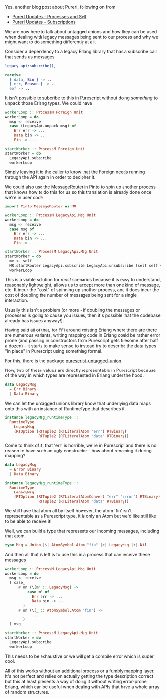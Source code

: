 Yes, another blog post about Purerl, following on from

- [Purerl Updates - Processes and Self](/entries/purerl-updates---processes-and-self.html)
- [Purerl Updates - Subscriptions](/entries/purerl-updates---subscriptions.html)

We are now here to talk about untagged unions and how they can be used when dealing with legacy messages being sent to our process and why we might want to do something differently at all.

Consider a dependency to a legacy Erlang library that has a subscribe call that sends us messages


```erlang
legacy_api:subscribe(),

receive 
  { data, Bin } -> ..
  { err, Reason } -> ..
  eof -> ..

```

It isn't possible to subcribe to this in Purescript without doing *something* to unpack those Erlang types. We could have

```haskell
workerLoop :: ProcessM Foreign Unit
workerLoop = do
  msg <- receive
  case (LegacyApi.unpack msg) of 
    Err err -> ...
    Data bin -> ...
    Fin -> ...

startWorker :: ProcessM Foreign Unit
startWorker = do
  LegacyApi.subscribe
  workerLoop

```

Simply leaving it to the caller to know that the Foreign needs running through the API again in order to decipher it.

We could also use the MessageRouter in Pinto to spin up another process that knows how to do this for us so this translation is already done once we're in user code

```haskell
import Pinto.MessageRouter as MR

workerLoop :: ProcessM LegacyApi.Msg Unit
workerLoop = do
  msg <- receive
  case msg of 
    Err err -> ...
    Data bin -> ...
    Fin -> ...

startWorker :: ProcessM LegacyApi.Msg Unit
startWorker = do
  me <- self
  MR.startRouter LegacyApi.subscribe LegacyApi.unsubscribe (self self <<< LegacyApi.unpack)
  workerLoop
```

This is a viable solution for *most* scenarios because it is easy to understand, reasonably lightweight, allows us to accept more than one kind of message, etc. It incur the "cost" of spinning up another process, and it does incur the cost of doubling the number of messages being sent for a single interaction.

Usually this isn't a problem (or more - if doubling the messages or processes is going to cause you issues, then it's possible that the codebase already has issues anyway!). 

Having said all of that, for FFI around existing Erlang where there are there are numerous variants, writing mapping code in Erlang could be rather error prone (and passing in constructors from Purescript gets tiresome after half a dozen) - it starts to make sense to instead try to describe the data types "in place" in Purescript using something formal.

For this, there is the package [purescript-untagged-union](https://github.com/id3as/purescript-erl-untagged-union).

Now, two of these values are directly representable in Purescript because of the way in which types are represented in Erlang under the hood.

```haskell
data LegacyMsg 
  = Err Binary
  | Data Binary
```

We can let the untagged unions library know that underlying data maps onto this with an instance of RuntimeType that describes it


```haskell
instance legacyMsg_runtimeType ::
  RuntimeType
    LegacyMsg
    (RTOption (RTTuple2 (RTLiteralAtom "err") RTBinary)
               RTTuple2 (RTLiteralAtom "data" RTBinary))
```

Come to think of it, that 'err' is horrible, we're in Purescript and there is no reason to have such an ugly constructor - how about renaming it during mapping?


```haskell
data LegacyMsg 
  = Error Binary
  | Data Binary

instance legacyMsg_runtimeType ::
  RuntimeType
    LegacyMsg
    (RTOption (RTTuple2 (RTLiteralAtomConvert "err" "error") RTBinary)
               RTTuple2 (RTLiteralAtom "data" RTBinary))
```

We still have that atom all by itself however, the atom 'fin' isn't representable as a Purescript type, it is only an Atom but we'd like still like to be able to receive it! 

Well, we can build a type that represents our incoming messages, including that atom.

```haskell
type Msg = Union |$| AtomSymbol.Atom "fin" |+| LegacyMsg |+| Nil
```

And then all that is left is to use this in a process that can receive these messages


```haskell
workerLoop :: ProcessM LegacyApi.Msg Unit
workerLoop = do
  msg <- receive
  ( case_ 
      # on (\(m' :: LegacyMsg) ->
          case m' of 
            Err err -> ...
            Data bin -> ...
        )
      # on (\(_ :: AtomSymbol.Atom "fin") ->
            ...
        )
  ) msg

startWorker :: ProcessM LegacyApi.Msg Unit
startWorker = do
  LegacyApi.subscribe 
  workerLoop
```

This needs to be exhaustive or we will get a compile error which is super cool. 

All of this works without an additional process or a fumbly mapping layer. It's not perfect and relies on actually getting the type description correct but this at least presents a way of doing it without writing error-prone Erlang, which can be useful when dealing with APIs that have a whole array of random structures.

